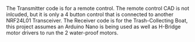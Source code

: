 The Transmitter code is for a remote control. The remote control CAD is not inlcuded, but it is only a 4 button control that is connected to another NRF24L01 Transceiver.
The Receiver code is for the Trash-Collecting Boat, this project assumes an Arduino Nano is being used as well as H-Bridge motor drivers to run the 2 water-proof motors.
